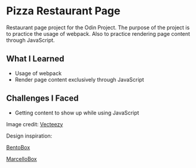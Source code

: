 # Pizza Restaurant Page
Restaurant page project for the Odin Project. The purpose of the project is to practice the usage of webpack. Also to practice rendering page content through JavaScript. 

## What I Learned
- Usage of webpack
- Render page content exclusively through JavaScript

## Challenges I Faced
- Getting content to show up while using JavaScript

Image credit: [Vecteezy](vecteezy.com)

Design inspiration:

[BentoBox](https://www.getbento.com/products/restaurant-websites/?utm_campaign=16227655175&utm_source=google&utm_medium=cpc&utm_content=602652936392&utm_term=restaurant%20website%20templates&adgroupid=137108814443&gclid=EAIaIQobChMI1aiTpZyC_wIVoQezAB2UvQIdEAAYASAAEgIHIPD_BwE)

[MarcelloBox](https://preview.themeforest.net/item/marcello-pizza-restaurant-theme/full_screen_preview/38871782?_ga=2.64170413.368702229.1684528142-1585072354.1684528142)
